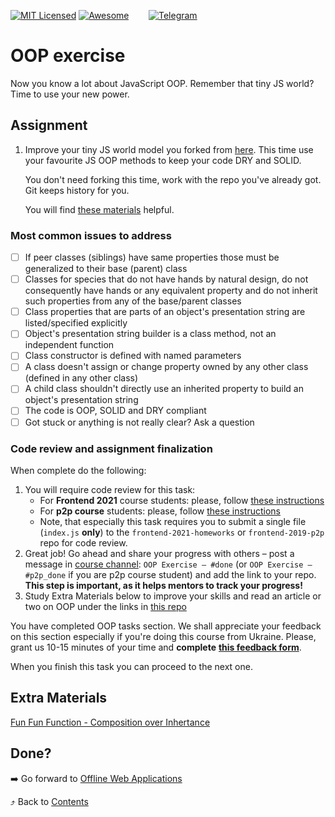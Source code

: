 [![MIT Licensed][icon-mit]][license]
[![Awesome][icon-awesome]][awesome]
&nbsp;&nbsp;&nbsp;&nbsp;&nbsp;&nbsp;
[![Telegram][icon-chat]][chat]

# OOP exercise

Now you know a lot about JavaScript OOP. Remember that
tiny JS world? Time to use your new power.

## Assignment

1. Improve your tiny JS world model you forked from
   [here](https://github.com/OleksiyRudenko/a-tiny-JS-world).
   This time use your favourite JS OOP methods to keep
   your code DRY and SOLID.

   You don't need forking this time, work with the repo you've
   already got. Git keeps history for you.
   
   You will find [these materials](https://github.com/OleksiyRudenko/a-tiny-JS-world/blob/master/README.md#learn-on-your-own) helpful.

### Most common issues to address

- [ ] If peer classes (siblings) have same properties those must be generalized to their base (parent) class
- [ ] Classes for species that do not have hands by natural design, do not consequently have hands or any equivalent property
      and do not inherit such properties from any of the base/parent classes
- [ ] Class properties that are parts of an object's presentation string are listed/specified explicitly
- [ ] Object's presentation string builder is a class method, not an independent function
- [ ] Class constructor is defined with named parameters
- [ ] A class doesn't assign or change property owned by any other class (defined in any other class)
- [ ] A child class shouldn't directly use an inherited property to build an object's presentation string
- [ ] The code is OOP, SOLID and DRY compliant
- [ ] Got stuck or anything is not really clear? Ask a question

### Code review and assignment finalization

When complete do the following:
1. You will require code review for this task:
   - For **Frontend 2021** course students: please, follow [these instructions](https://github.com/kottans/frontend-2021-homeworks/blob/master/README.md)
   - For **p2p course** students: please, follow [these instructions](https://github.com/kottans/frontend-2019-p2p/blob/master/CONTRIBUTING.md)
   - Note, that especially this task requires you to submit
   a single file (`index.js` **only**) to the
   `frontend-2021-homeworks` or `frontend-2019-p2p` repo for code review.
1. Great job! Go ahead and share your progress with others –
   post a message in [course channel][chat]:
   `OOP Exercise — #done` (or `OOP Exercise — #p2p_done` if you are p2p course student)
   and add the link to your repo. **This step is important, as it helps mentors to track your progress!**
1. Study Extra Materials below to improve your skills and
   read an article or two on OOP under the links in
   [this repo](https://github.com/OleksiyRudenko/a-tiny-JS-world/blob/master/README.md#learn-on-your-own)

You have completed OOP tasks section.
We shall appreciate your feedback on this section especially
if you're doing this course from Ukraine.
Please, grant us 10-15 minutes of your time and **complete**
**[this feedback form](https://goo.gl/forms/sU4LKB6Ib3f659XD2)**.

When you finish this task you can proceed to the next one.

## Extra Materials

[Fun Fun Function - Composition over Inhertance](https://www.youtube.com/watch?v=wfMtDGfHWpA)

## Done?

➡️ Go forward to [Offline Web Applications](app-design-offline.md)

⤴️ Back to [Contents](../contents.md)

[icon-chat]: https://img.shields.io/badge/chat-on%20telegram-blue.svg
[icon-mit]: https://img.shields.io/badge/license-MIT-blue.svg
[icon-awesome]: https://cdn.rawgit.com/sindresorhus/awesome/d7305f38d29fed78fa85652e3a63e154dd8e8829/media/badge.svg

[license]: https://github.com/Kottans/web/blob/master/LICENSE.md
[awesome]: https://github.com/sindresorhus/awesome#front-end-development
[chat]: https://t.me/joinchat/CX8EF1JmLm9IM6J6oy2U7Q
